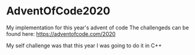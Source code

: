 # AdventOfCode2020
My implementation for this year's advent of code
The challengeds can be found here: https://adventofcode.com/2020

My self challenge was that this year I was going to do it in C++
